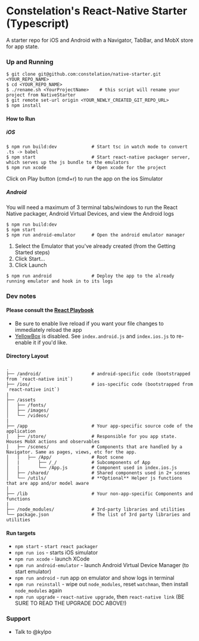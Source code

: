 # Constelation's React-Native Starter (Typescript)
A starter repo for iOS and Android with a Navigator, TabBar, and MobX store for app state.

### Up and Running

```shell
$ git clone git@github.com:constelation/native-starter.git <YOUR_REPO_NAME>
$ cd <YOUR_REPO_NAME>
$ ./rename.sh <YourProjectName>    # this script will rename your project from NativeStarter
$ git remote set-url origin <YOUR_NEWLY_CREATED_GIT_REPO_URL>
$ npm install
```

#### How to Run
##### iOS
```shell
$ npm run build:dev             # Start tsc in watch mode to convert .ts -> babel
$ npm start                     # Start react-native packager server, which serves up the js bundle to the emulators
$ npm run xcode                 # Open xcode for the project
```

Click on Play button (cmd+r) to run the app on the ios Simulator

##### Android
You will need a maximum of 3 terminal tabs/windows to run the React Native packager, Android Virtual Devices, and view the Android logs

```shell
$ npm run build:dev
$ npm start
$ npm run android-emulator      # Open the android emulator manager
```

1. Select the Emulator that you've already created (from the Getting Started steps)
2. Click Start...
3. Click Launch

```shell
$ npm run android               # Deploy the app to the already running emulator and hook in to its logs
```


### Dev notes
#### Please consult the [React Playbook](https://github.com/kylpo/react-playbook)
* Be sure to enable live reload if you want your file changes to immediately reload the app
* [YellowBox](https://github.com/iamdustan/yellowbox-react) is disabled. See `index.android.js` and `index.ios.js` to re-enable it if you'd like.

#### Directory Layout

```
.
├── /android/                   # android-specific code (bootstrapped from `react-native init`)
├── /ios/                       # ios-specific code (bootstrapped from `react-native init`)
|
├── /assets
│   ├── /fonts/
│   ├── /images/
│   └── /videos/
|
├── /app                        # Your app-specific source code of the application
│   ├── /store/                 # Responsible for you app state. Houses MobX actions and observables
│   ├── /scenes/                # Components that are handled by a Navigator. Same as pages, views, etc for the app.
│   |   ├── /App/               # Root scene
│   |       ├── /_/             # Subcomponents of App
│   |       └── /App.js         # Component used in index.ios.js
│   ├── /shared/                # Shared components used in 2+ scenes
│   └── /utils/                 # **Optional** Helper js functions that are app and/or model aware
|
├── /lib                        # Your non-app-specific Components and functions
|
├── /node_modules/              # 3rd-party libraries and utilities
└── package.json                # The list of 3rd party libraries and utilities
```


#### Run targets

- `npm start` - `start react packager`
- `npm run ios` - starts iOS simulator
- `npm run xcode` - launch XCode
- `npm run android-emulator` - launch Android Virtual Device Manager (to start emulator)
- `npm run android` - run app on emulator and show logs in terminal
- `npm run reinstall` - wipe out `node_modules`, reset `watchman`, then install `node_modules` again
- `npm run upgrade` - `react-native upgrade`, then `react-native link` (BE SURE TO READ THE UPGRADE DOC ABOVE!)

### Support

  * Talk to @kylpo

